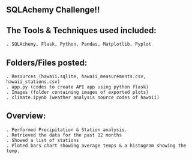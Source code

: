 ## SQLAchemy Challenge!!

## The Tools & Techniques used included:
	. SQLAchemy, Flask, Python, Pandas, Matplotlib, Pyplot


## Folders/Files posted:
	. Resources (hawaii.sqlite, hawaii_measurements.csv, hawaii_stations.csv)
	. app.py (codes to create API app using python flask)
	. Images (folder containing images of exported plots)
	. climate.ipynb (weather analysis source codes of hawaii)
	


## Overview:
	. Performed Precipitation & Station analysis.
	. Retrieved the data for the past 12 months 
	. Showed a list of stations
	. Ploted bars chart showing average temps & a histogram showing the temp.

